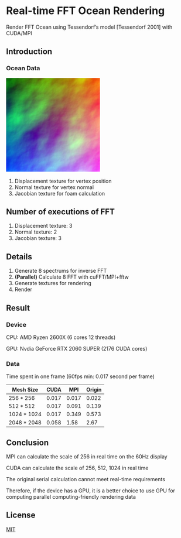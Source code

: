 # Real-time FFT Ocean Rendering

Render FFT Ocean using Tessendorf’s model [Tessendorf 2001] with CUDA/MPI

## Introduction

### Ocean Data

![image](https://github.com/CyxFTS/CSCI596/blob/main/displacement.jpg?raw=true)

1. Displacement texture for vertex position
2. Normal texture for vertex normal
3. Jacobian texture for foam calculation

## Number of executions of FFT

1. Displacement texture: 3
2. Normal texture: 2
3. Jacobian texture: 3

## Details

1. Generate 8 spectrums for inverse FFT
2. **(Parallel)** Calculate 8 FFT with cuFFT/MPI+fftw
3. Generate textures for rendering
4. Render

## Result

### Device

CPU: AMD Ryzen 2600X (6 cores 12 threads) 

GPU: Nvdia GeForce RTX 2060 SUPER (2176 CUDA cores)

### Data

Time spent in one frame (60fps min: 0.017 second per frame)

| Mesh Size | CUDA | MPI |Origin|
| ------------ | ------------- | ------------- | ------------- |
| 256 * 256 | 0.017  | 0.017  |0.022
| 512 * 512| 0.017  | 0.091 |0.139
| 1024 * 1024| 0.017  | 0.349  |0.573
| 2048 * 2048 | 0.058  | 1.58  |2.67

## Conclusion
MPI can calculate the scale of 256 in real time on the 60Hz display

CUDA can calculate the scale of 256, 512, 1024 in real time

The original serial calculation cannot meet real-time requirements


Therefore, if the device has a GPU, it is a better choice to use GPU for computing parallel computing-friendly rendering data

## License
[MIT](https://choosealicense.com/licenses/mit/)
